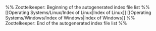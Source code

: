 %% Zoottelkeeper: Beginning of the autogenerated index file list  %%
 [[Operating Systems/Linux/Index of Linux|Index of Linux]]
 [[Operating Systems/Windows/Index of Windows|Index of Windows]]
%% Zoottelkeeper: End of the autogenerated index file list  %%
